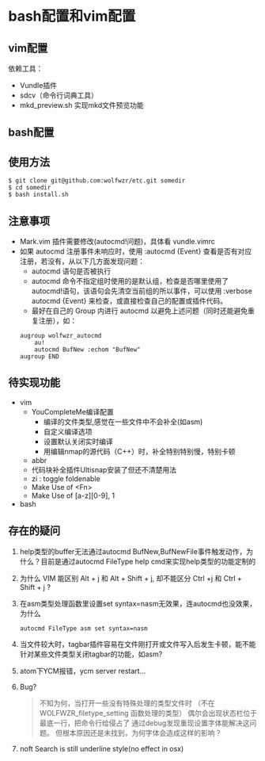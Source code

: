 bash配置和vim配置
=================

vim配置
-------

依赖工具：
- Vundle插件
- sdcv（命令行词典工具）
- mkd_preview.sh 实现mkd文件预览功能

bash配置
--------


使用方法
--------

```
$ git clone git@github.com:wolfwzr/etc.git somedir
$ cd somedir
$ bash install.sh
```

注意事项
--------
- Mark.vim 插件需要修改(autocmd!问题)，具体看 vundle.vimrc
- 如果 autocmd 注册事件未响应时，使用 :autocmd {Event} 查看是否有对应注册，若没有，从以下几方面发现问题：
    - autocmd 语句是否被执行
    - autocmd 命令不指定组时使用的是默认组，检查是否哪里使用了autocmd!语句，该语句会先清空当前组的所以事件，可以使用 :verbose autocmd {Event} 来检查，或直接检查自己的配置或插件代码。
    - 最好在自己的 Group 内进行 autocmd 以避免上述问题（同时还能避免重复注册），如：
    ```
    augroup wolfwzr_autocmd
        au!
        autocmd BufNew :echom "BufNew"
    augroup END
    ```

待实现功能
----------

- vim
    - YouCompleteMe编译配置
        - 编译的文件类型,感觉在一些文件中不会补全(如asm)
        - 自定义编译选项
        - 设置默认关闭实时编译
        - 用编辑nmap的源代码（C++）时，补全特别特别慢，特别卡顿
    - abbr
    - 代码块补全插件Ultisnap安装了但还不清楚用法
    - zi : toggle foldenable
    - Make Use of <Fn> <S-Fn> \<Fn>
    - Make Use of [a-z][0-9], <Leader>1
- bash

存在的疑问
----------

1. help类型的buffer无法通过autocmd BufNew,BufNewFile事件触发动作，为什么？目前是通过autocmd FileType help cmd来实现help类型的功能定制的
3. 为什么 VIM 能区别 Alt + j 和 Alt + Shift + j, 却不能区分 Ctrl +j 和 Ctrl + Shift + j ?
4. 在asm类型处理函数里设置set syntax=nasm无效果，连autocmd也没效果，为什么
    ```
    autocmd FileType asm set syntax=nasm
    ```
6. 当文件较大时，tagbar插件容易在文件刚打开或文件写入后发生卡顿，能不能针对某些文件类型关闭tagbar的功能，如asm?
7. atom下YCM报错，ycm server restart...
8. Bug?
    >不知为何，当打开一些没有特殊处理的类型文件时
    >（不在 WOLFWZR_filetype_setting 函数处理的类型）
    >偶尔会出现状态栏位于最底一行，把命令行给侵占了
    >通过debug发现重现设置字体能解决这问题。
    >但根本原因还是未找到，为何字体会造成这样的影响？

9. noft Search is still underline style(no effect in osx)
